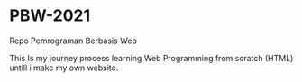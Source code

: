 # PBW-2021
Repo Pemrograman Berbasis Web 
 
 This Is my journey process learning Web Programming from scratch (HTML) untill i make my own website.
